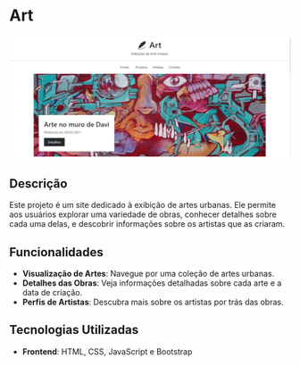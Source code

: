 # Art

<a href="https://danielmtdc16.github.io/art_exhibition/" target="_blank"><img src="img/imagem_site.png" alt="Imagem do Site Art Exhibition"></a>

## Descrição

Este projeto é um site dedicado à exibição de artes urbanas. Ele permite aos usuários explorar uma variedade de obras, conhecer detalhes sobre cada uma delas, e descobrir informações sobre os artistas que as criaram.

## Funcionalidades

- **Visualização de Artes**: Navegue por uma coleção de artes urbanas.
- **Detalhes das Obras**: Veja informações detalhadas sobre cada arte e a data de criação.
- **Perfis de Artistas**: Descubra mais sobre os artistas por trás das obras.

## Tecnologias Utilizadas

- **Frontend**: HTML, CSS, JavaScript e Bootstrap

